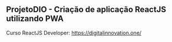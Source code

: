 ## ProjetoDIO - Criação de aplicação ReactJS utilizando PWA
Curso ReactJS Developer: https://digitalinnovation.one/